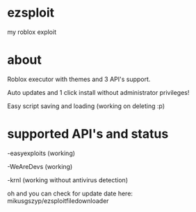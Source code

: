 # ezsploit
my roblox exploit 

# about
Roblox executor with themes and 3 API's support.

Auto updates and 1 click install without administrator privileges!

Easy script saving and loading (working on deleting :p)


# supported API's and status

-easyexploits (working)

-WeAreDevs (working)

-krnl (working without antivirus detection)



oh and you can check for update date here: mikusgszyp/ezsploitfiledownloader
